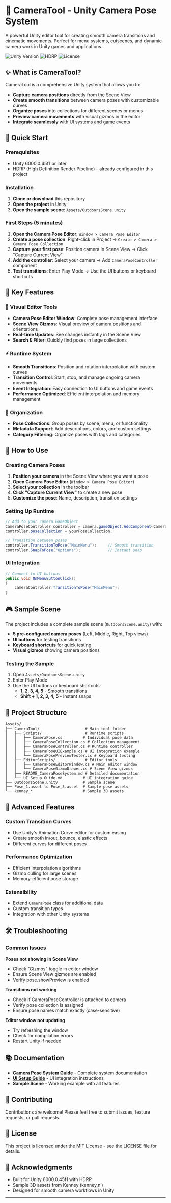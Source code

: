 # 🎥 CameraTool - Unity Camera Pose System

A powerful Unity editor tool for creating smooth camera transitions and cinematic movements. Perfect for menu systems, cutscenes, and dynamic camera work in Unity games and applications.

![Unity Version](https://img.shields.io/badge/Unity-6000.0.45f1-blue.svg)
![HDRP](https://img.shields.io/badge/Render%20Pipeline-HDRP-orange.svg)
![License](https://img.shields.io/badge/License-MIT-green.svg)

## ✨ What is CameraTool?

CameraTool is a comprehensive Unity system that allows you to:
- **Capture camera positions** directly from the Scene View
- **Create smooth transitions** between camera poses with customizable curves
- **Organize poses** into collections for different scenes or menus
- **Preview camera movements** with visual gizmos in the editor
- **Integrate seamlessly** with UI systems and game events

## 🚀 Quick Start

### Prerequisites
- Unity 6000.0.45f1 or later
- HDRP (High Definition Render Pipeline) - already configured in this project

### Installation
1. **Clone or download** this repository
2. **Open the project** in Unity
3. **Open the sample scene**: `Assets/OutdoorsScene.unity`

### First Steps (5 minutes)
1. **Open the Camera Pose Editor**: `Window > Camera Pose Editor`
2. **Create a pose collection**: Right-click in Project → `Create > Camera > Camera Pose Collection`
3. **Capture your first pose**: Position camera in Scene View → Click "Capture Current View"
4. **Add the controller**: Select your camera → Add `CameraPoseController` component
5. **Test transitions**: Enter Play Mode → Use the UI buttons or keyboard shortcuts

## 🎯 Key Features

### 🎨 Visual Editor Tools
- **Camera Pose Editor Window**: Complete pose management interface
- **Scene View Gizmos**: Visual preview of camera positions and orientations
- **Real-time Updates**: See changes instantly in the Scene View
- **Search & Filter**: Quickly find poses in large collections

### ⚡ Runtime System
- **Smooth Transitions**: Position and rotation interpolation with custom curves
- **Transition Control**: Start, stop, and manage ongoing camera movements
- **Event Integration**: Easy connection to UI buttons and game events
- **Performance Optimized**: Efficient interpolation and memory management

### 📁 Organization
- **Pose Collections**: Group poses by scene, menu, or functionality
- **Metadata Support**: Add descriptions, colors, and custom settings
- **Category Filtering**: Organize poses with tags and categories

## 📖 How to Use

### Creating Camera Poses
1. **Position your camera** in the Scene View where you want a pose
2. **Open Camera Pose Editor** (`Window > Camera Pose Editor`)
3. **Select your collection** in the toolbar
4. **Click "Capture Current View"** to create a new pose
5. **Customize the pose**: Name, description, transition settings

### Setting Up Runtime
```csharp
// Add to your camera GameObject
CameraPoseController controller = camera.gameObject.AddComponent<CameraPoseController>();
controller.poseCollection = yourPoseCollection;

// Transition between poses
controller.TransitionToPose("MainMenu");     // Smooth transition
controller.SnapToPose("Options");            // Instant snap
```

### UI Integration
```csharp
// Connect to UI buttons
public void OnMenuButtonClick()
{
    cameraController.TransitionToPose("MainMenu");
}
```

## 🎮 Sample Scene

The project includes a complete sample scene (`OutdoorsScene.unity`) with:
- **5 pre-configured camera poses** (Left, Middle, Right, Top views)
- **UI buttons** for testing transitions
- **Keyboard shortcuts** for quick testing
- **Visual gizmos** showing camera positions

### Testing the Sample
1. Open `Assets/OutdoorsScene.unity`
2. Enter Play Mode
3. Use the UI buttons or keyboard shortcuts:
   - **1, 2, 3, 4, 5** - Smooth transitions
   - **Shift + 1, 2, 3, 4, 5** - Instant snaps

## 📁 Project Structure

```
Assets/
├── CameraTool/                    # Main tool folder
│   ├── Scripts/                   # Runtime scripts
│   │   ├── CameraPose.cs         # Individual pose data
│   │   ├── CameraPoseCollection.cs # Collection management
│   │   ├── CameraPoseController.cs # Runtime controller
│   │   ├── CameraPoseUIExample.cs # UI integration example
│   │   └── CameraPosePreviewTester.cs # Keyboard testing
│   ├── EditorScripts/             # Editor tools
│   │   ├── CameraPoseEditorWindow.cs # Main editor window
│   │   └── CameraPoseGizmoDrawer.cs # Scene View gizmos
│   ├── README_CameraPoseSystem.md # Detailed documentation
│   └── UI_Setup_Guide.md         # UI integration guide
├── OutdoorsScene.unity           # Sample scene
├── Pose_1.asset to Pose_5.asset  # Sample pose assets
└── kenney_*                      # Sample 3D assets
```

## 🔧 Advanced Features

### Custom Transition Curves
- Use Unity's Animation Curve editor for custom easing
- Create smooth in/out, bounce, elastic effects
- Different curves for different poses

### Performance Optimization
- Efficient interpolation algorithms
- Gizmo culling for large scenes
- Memory-efficient pose storage

### Extensibility
- Extend `CameraPose` class for additional data
- Custom transition types
- Integration with other Unity systems

## 🛠️ Troubleshooting

### Common Issues

**Poses not showing in Scene View**
- Check "Gizmos" toggle in editor window
- Ensure Scene View gizmos are enabled
- Verify pose.showPreview is enabled

**Transitions not working**
- Check if CameraPoseController is attached to camera
- Verify pose collection is assigned
- Ensure pose names match exactly (case-sensitive)

**Editor window not updating**
- Try refreshing the window
- Check for compilation errors
- Restart Unity if needed

## 📚 Documentation

- **[Camera Pose System Guide](Assets/CameraTool/README_CameraPoseSystem.md)** - Complete system documentation
- **[UI Setup Guide](Assets/CameraTool/UI_Setup_Guide.md)** - UI integration instructions
- **Sample Scene** - Working example with all features

## 🤝 Contributing

Contributions are welcome! Please feel free to submit issues, feature requests, or pull requests.

## 📄 License

This project is licensed under the MIT License - see the LICENSE file for details.

## 🙏 Acknowledgments

- Built for Unity 6000.0.45f1 with HDRP
- Sample 3D assets from Kenney (kenney.nl)
- Designed for smooth camera workflows in Unity

---
